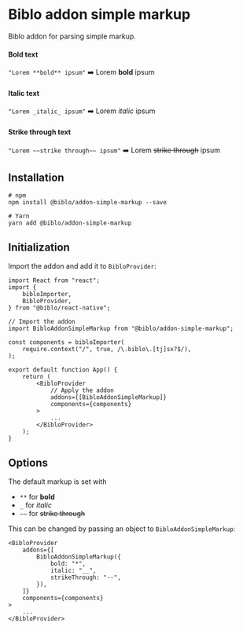 # Biblo addon simple markup

Biblo addon for parsing simple markup.

#### Bold text

`"Lorem **bold** ipsum"` ➡️ Lorem **bold** ipsum

#### Italic text

`"Lorem _italic_ ipsum"` ➡️ Lorem _italic_ ipsum

#### Strike through text

`"Lorem ~~strike through~~ ipsum"` ➡️ Lorem ~~strike through~~ ipsum

## Installation

```shell
# npm
npm install @biblo/addon-simple-markup --save

# Yarn
yarn add @biblo/addon-simple-markup
```

## Initialization

Import the addon and add it to `BibloProvider`:

```tsx
import React from "react";
import {
    bibloImporter,
    BibloProvider,
} from "@biblo/react-native";

// Import the addon
import BibloAddonSimpleMarkup from "@biblo/addon-simple-markup";

const components = bibloImporter(
    require.context("/", true, /\.biblo\.[tj]sx?$/),
);

export default function App() {
    return (
        <BibloProvider
            // Apply the addon
            addons={[BibloAddonSimpleMarkup]}
            components={components}
        >
            ...
        </BibloProvider>
    );
}
```

## Options

The default markup is set with
- `**` for **bold**
- `_` for _italic_
- `~~` for ~~strike through~~

This can be changed by passing an object to `BibloAddonSimpleMarkup`:

```tsx
<BibloProvider
    addons={[
        BibloAddonSimpleMarkup({
            bold: "*",
            italic: "__",
            strikeThrough: "--",
        }),
    ]}
    components={components}
>
    ...
</BibloProvider>
```
